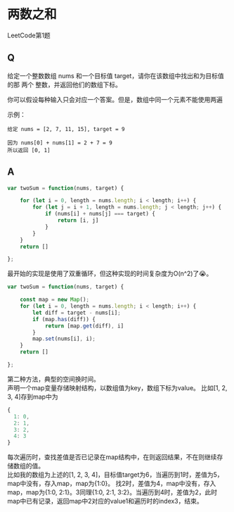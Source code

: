 # 两数之和
LeetCode第1题

## Q

给定一个整数数组 nums 和一个目标值 target，请你在该数组中找出和为目标值的那 两个 整数，并返回他们的数组下标。

你可以假设每种输入只会对应一个答案。但是，数组中同一个元素不能使用两遍

示例：
``` 
给定 nums = [2, 7, 11, 15], target = 9

因为 nums[0] + nums[1] = 2 + 7 = 9
所以返回 [0, 1]

```

## A

``` javascript
var twoSum = function(nums, target) {

    for (let i = 0, length = nums.length; i < length; i++) {
        for (let j = i + 1, length = nums.length; j < length; j++) {
            if (nums[i] + nums[j] === target) {
                return [i, j]
            }
        }
    }
    return []

};
```

最开始的实现是使用了双重循环，但这种实现的时间复杂度为O(n^2)了😭。

``` javascript
var twoSum = function(nums, target) {

    const map = new Map();
    for (let i = 0, length = nums.length; i < length; i++) {
        let diff = target - nums[i];
        if (map.has(diff)) {
            return [map.get(diff), i]
        }
        map.set(nums[i], i);
    }
    return []

};
```

第二种方法，典型的空间换时间。  
声明一个map变量存储映射结构，以数组值为key，数组下标为value。
比如[1, 2, 3, 4]存到map中为

``` javascript
{
  1: 0, 
  2: 1, 
  3: 2, 
  4: 3
}
```

每次遍历时，查找差值是否已记录在map结构中，在则返回结果，不在则继续存储数组的值。  
比如我的数组为上述的[1, 2, 3, 4]，目标值target为6，当遍历到1时，差值为5，map中没有，存入map，map为{1:0}。
找2时，差值为4，map中没有，存入map，map为{1:0, 2:1}。3同理{1:0, 2:1, 3:2}。当遍历到4时，差值为2，此时map中已有记录，返回map中2对应的value1和遍历时的index3，结束。

